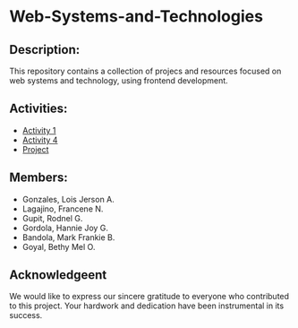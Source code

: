 ﻿# Web-Systems-and-Technologies

## Description:
This repository contains a collection of projecs and resources
focused on web systems and technology, using frontend development.

## Activities:
- [Activity 1](https://loisjersong.github.io/Web-Systems-and-Technologies/activity-1.html)
- [Activity 4](https://loisjersong.github.io/Web-Systems-and-Technologies/activity-4.html)
- [Project](https://loisjersong.github.io/Web-Systems-and-Technologies/Personal-Web-Project/index.html)

## Members:
- Gonzales, Lois Jerson A.
- Lagajino, Francene N.
- Gupit, Rodnel G.
- Gordola, Hannie Joy G.
- Bandola, Mark Frankie B.
- Goyal, Bethy Mel O.

## Acknowledgeent
We would like to express our sincere gratitude
to everyone who contributed to this project. Your
hardwork and dedication have been instrumental in its success.
